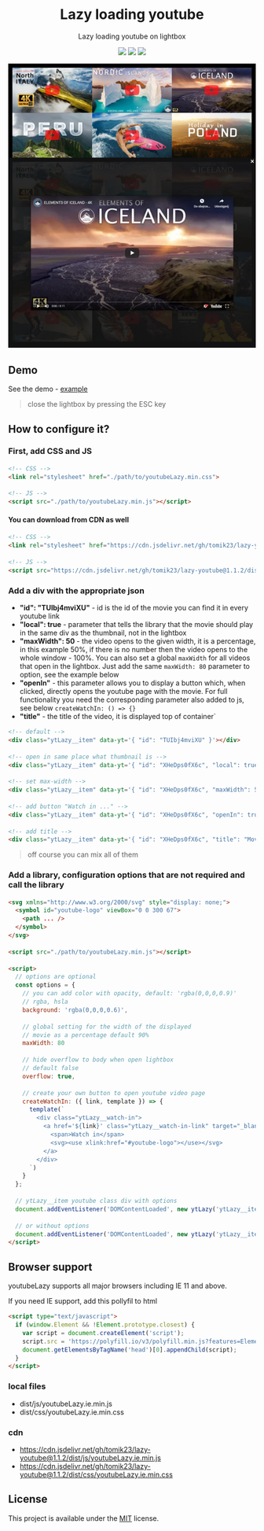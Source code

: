  <h1 align="center">
  Lazy loading youtube
 </h1>

<p align="center">
  Lazy loading youtube on lightbox
</p>

<p align="center">
  <img src="https://img.shields.io/github/package-json/v/tomik23/lazy-youtube">
  <img src="https://img.shields.io/github/size/tomik23/lazy-youtube/dist/js/youtubeLazy.min.js">
  <a href="LICENSE">
    <img src="https://img.shields.io/badge/License-MIT-green.svg">
  </a>
</p>

<p align="center">
  <img src="static/01.png">
</p>

## Demo

See the demo - [example](https://tomik23.github.io/lazy-youtube/)

> close the lightbox by pressing the ESC key

## How to configure it?

### First, add CSS and JS

```HTML
<!-- CSS -->
<link rel="stylesheet" href="./path/to/youtubeLazy.min.css">

<!-- JS -->
<script src="./path/to/youtubeLazy.min.js"></script>
```

#### You can download from CDN as well
```html
<!-- CSS -->
<link rel="stylesheet" href="https://cdn.jsdelivr.net/gh/tomik23/lazy-youtube@1.1.2/dist/css/youtubeLazy.min.css"/>

<!-- JS -->
<script src="https://cdn.jsdelivr.net/gh/tomik23/lazy-youtube@1.1.2/dist/js/youtubeLazy.min.js"></script>
```


### Add a div with the appropriate json

- **"id": "TUIbj4mviXU"** - id is the id of the movie you can find it in every youtube link
- **"local": true** - parameter that tells the library that the movie should play in the same div as the thumbnail, not in the lightbox
- **"maxWidth": 50** - the video opens to the given width, it is a percentage, in this example 50%, if there is no number then the video opens to the whole window - 100%. You can also set a global `maxWidth` for all videos that open in the lightbox. Just add the same `maxWidth: 80` parameter to option, see the example below
- **"openIn"** - this parameter allows you to display a button which, when clicked, directly opens the youtube page with the movie. For full functionality you need the corresponding parameter also added to js, see below `createWatchIn: () => {}`
- **"title"** - the title of the video, it is displayed top of container`

```html
<!-- default -->
<div class="ytLazy__item" data-yt='{ "id": "TUIbj4mviXU" }'></div>

<!-- open in same place what thumbnail is -->
<div class="ytLazy__item" data-yt='{ "id": "XHeDps0fX6c", "local": true }'></div>

<!-- set max-width -->
<div class="ytLazy__item" data-yt='{ "id": "XHeDps0fX6c", "maxWidth": 50 }'></div>

<!-- add button "Watch in ..." -->
<div class="ytLazy__item" data-yt='{ "id": "XHeDps0fX6c", "openIn": true }'></div>

<!-- add title -->
<div class="ytLazy__item" data-yt='{ "id": "XHeDps0fX6c", "title": "Movie title ;)" }'></div>
```
> off course you can mix all of them

### Add a library, configuration options that are not required and call the library

```html
<svg xmlns="http://www.w3.org/2000/svg" style="display: none;">
  <symbol id="youtube-logo" viewBox="0 0 300 67">
    <path ... />
  </symbol>
</svg>

<script src="./path/to/youtubeLazy.min.js"></script>

<script>
  // options are optional
  const options = {
    // you can add color with opacity, default: 'rgba(0,0,0,0.9)'
    // rgba, hsla
    background: 'rgba(0,0,0,0.6)',

    // global setting for the width of the displayed
    // movie as a percentage default 90%
    maxWidth: 80

    // hide overflow to body when open lightbox
    // default false
    overflow: true,

    // create your own button to open youtube video page
    createWatchIn: ({ link, template }) => {
      template(`
        <div class="ytLazy__watch-in">
          <a href='${link}' class="ytLazy__watch-in-link" target="_blank">
            <span>Watch in</span>
            <svg><use xlink:href="#youtube-logo"></use></svg>
          </a>
        </div>
      `)
    }
  };

  // ytLazy__item youtube class div with options
  document.addEventListener('DOMContentLoaded', new ytLazy('ytLazy__item', options));

  // or without options
  document.addEventListener('DOMContentLoaded', new ytLazy('ytLazy__item'));
</script>
```

## Browser support

youtubeLazy supports all major browsers including IE 11 and above.

If you need IE support, add this pollyfil to html

```html
<script type="text/javascript">
  if (window.Element && !Element.prototype.closest) {
    var script = document.createElement('script');
    script.src = 'https://polyfill.io/v3/polyfill.min.js?features=Element.prototype.closest';
    document.getElementsByTagName('head')[0].appendChild(script);
  }
</script>
```

### local files

- dist/js/youtubeLazy.ie.min.js
- dist/css/youtubeLazy.ie.min.css

### cdn

- https://cdn.jsdelivr.net/gh/tomik23/lazy-youtube@1.1.2/dist/js/youtubeLazy.ie.min.js
- https://cdn.jsdelivr.net/gh/tomik23/lazy-youtube@1.1.2/dist/css/youtubeLazy.ie.min.css

## License

This project is available under the [MIT](https://opensource.org/licenses/mit-license.php) license.